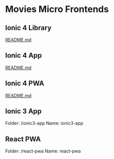 # Movies Micro Frontends

## Ionic 4 Library

[README.md](library/README.md)

## Ionic 4 App

[README.md](ionic4-app/README.md)

## Ionic 4 PWA

[README.md](ionic4-pwa/README.md)

## Ionic 3 App

Folder: /ionic3-app
Name: ionic3-app

## React PWA

Folder: /react-pwa
Name: react-pwa
